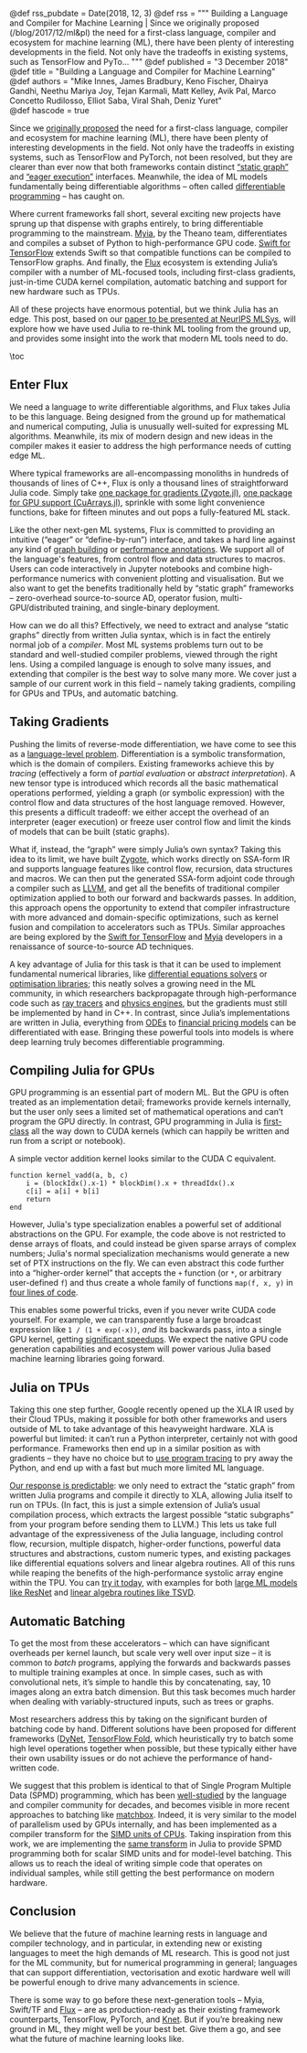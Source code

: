 @def rss_pubdate = Date(2018, 12, 3)
@def rss = """ Building a Language and Compiler for Machine Learning | Since we originally proposed (/blog/2017/12/ml&pl) the need for a first-class language, compiler and ecosystem for machine learning (ML), there have been plenty of interesting developments in the field. Not only have the tradeoffs in existing systems, such as TensorFlow and PyTo... """
@def published = "3 December 2018"
@def title = "Building a Language and Compiler for Machine Learning"
@def authors = "Mike Innes, James Bradbury, Keno Fischer, Dhairya Gandhi, Neethu Mariya Joy, Tejan Karmali, Matt Kelley, Avik Pal, Marco Concetto Rudilosso, Elliot Saba, Viral Shah, Deniz Yuret"  
@def hascode = true

Since we [originally proposed](/blog/2017/12/ml&pl) the need for a first-class language, compiler and ecosystem for machine learning (ML), there have been plenty of interesting developments in the field. Not only have the tradeoffs in existing systems, such as TensorFlow and PyTorch, not been resolved, but they are clearer than ever now that both frameworks contain distinct [“static graph”](https://pytorch.org/docs/master/jit.html) and [“eager execution”](https://www.tensorflow.org/guide/eager) interfaces. Meanwhile, the idea of ML models fundamentally being differentiable algorithms – often called [differentiable programming](https://www.facebook.com/yann.lecun/posts/10155003011462143) – has caught on.

Where current frameworks fall short, several exciting new projects have sprung up that dispense with graphs entirely, to bring differentiable programming to the mainstream. [Myia](https://github.com/mila-udem/myia), by the Theano team, differentiates and compiles a subset of Python to high-performance GPU code. [Swift for TensorFlow](https://github.com/tensorflow/swift) extends Swift so that compatible functions can be compiled to TensorFlow graphs. And finally, the [Flux](https://github.com/FluxML/Flux.jl) ecosystem is extending Julia’s compiler with a number of ML-focused tools, including first-class gradients, just-in-time CUDA kernel compilation, automatic batching and support for new hardware such as TPUs.

All of these projects have enormous potential, but we think Julia has an edge. This post, based on our [paper to be presented at NeurIPS MLSys](https://arxiv.org/abs/1811.01457), will explore how we have used Julia to re-think ML tooling from the ground up, and provides some insight into the work that modern ML tools need to do.

\toc


## Enter Flux

We need a language to write differentiable algorithms, and Flux takes Julia to be this language. Being designed from the ground up for mathematical and numerical computing, Julia is unusually well-suited for expressing ML algorithms.  Meanwhile, its mix of modern design and new ideas in the compiler makes it easier to address the high performance needs of cutting edge ML.

Where typical frameworks are all-encompassing monoliths in hundreds of thousands of lines of C++, Flux is only a thousand lines of straightforward Julia code. Simply take [one package for gradients (Zygote.jl)](https://github.com/FluxML/Zygote.jl), [one package for GPU support (CuArrays.jl)](https://github.com/JuliaGPU/CuArrays.jl/), sprinkle with some light convenience functions, bake for fifteen minutes and out pops a fully-featured ML stack.

Like the other next-gen ML systems, Flux is committed to providing an intuitive (“eager” or “define-by-run”) interface, and takes a hard line against any kind of [graph building](https://www.tensorflow.org/guide/autograph) or [performance annotations](https://pytorch.org/docs/master/jit.html). We support all of the language's features, from control flow and data structures to macros. Users can code interactively in Jupyter notebooks and combine high-performance numerics with convenient plotting and visualisation. But we also want to get the benefits traditionally held by “static graph” frameworks – zero-overhead source-to-source AD, operator fusion, multi-GPU/distributed training, and single-binary deployment.

How can we do all this? Effectively, we need to extract and analyse “static graphs” directly from written Julia syntax, which is in fact the entirely normal job of a *compiler*. Most ML systems problems turn out to be standard and well-studied compiler problems, viewed through the right lens. Using a compiled language is enough to solve many issues, and extending that compiler is the best way to solve many more. We cover just a sample of our current work in this field – namely taking gradients, compiling for GPUs and TPUs, and automatic batching.

## Taking Gradients

Pushing the limits of reverse-mode differentiation, we have come to see this as a [language-level problem](https://arxiv.org/abs/1810.07951). Differentiation is a symbolic transformation, which is the domain of compilers. Existing frameworks achieve this by *tracing* (effectively a form of *partial evaluation* or *abstract interpretation*). A new tensor type is introduced which records all the basic mathematical operations performed, yielding a graph (or symbolic expression) with the control flow and data structures of the host language removed. However, this presents a difficult tradeoff: we either accept the overhead of an interpreter (eager execution) or freeze user control flow and limit the kinds of models that can be built (static graphs).

What if, instead, the “graph” were simply Julia’s own syntax? Taking this idea to its limit, we have built [Zygote](https://github.com/FluxML/Zygote.jl), which works directly on SSA-form IR and supports language features like control flow, recursion, data structures and macros. We can then put the generated SSA-form adjoint code through a compiler such as [LLVM](https://llvm.org/), and get all the benefits of traditional compiler optimization applied to both our forward and backwards passes. In addition, this approach opens the opportunity to extend that compiler infrastructure with more advanced and domain-specific optimizations, such as kernel fusion and compilation to accelerators such as TPUs. Similar approaches are being explored by the [Swift for TensorFlow](https://gist.github.com/rxwei/30ba75ce092ab3b0dce4bde1fc2c9f1d) and [Myia](https://arxiv.org/abs/1810.11530) developers in a renaissance of source-to-source AD techniques.

A key advantage of Julia for this task is that it can be used to implement fundamental numerical libraries, like [differential equations solvers](https://juliadiffeq.org/) or [optimisation libraries](https://github.com/JuliaOpt/JuMP.jl); this neatly solves a growing need in the ML community, in which researchers backpropagate through high-performance code such as [ray tracers](https://people.csail.mit.edu/tzumao/diffrt/) and [physics engines](https://arxiv.org/abs/1611.01652), but the gradients must still be implemented by hand in C++. In contrast, since Julia’s implementations are written in Julia, everything from [ODEs](https://github.com/FluxML/model-zoo/blob/a243e8b192236c30064fcdb7a36f17f3b6823c34/other/diffeq/diffeq.jl) to [financial pricing models](https://wilmott.com/automatic-for-the-greeks/) can be differentiated with ease. Bringing these powerful tools into models is where deep learning truly becomes differentiable programming.

## Compiling Julia for GPUs

GPU programming is an essential part of modern ML. But the GPU is often treated as an implementation detail; frameworks provide kernels internally, but the user only sees a limited set of mathematical operations and can’t program the GPU directly. In contrast, GPU programming in Julia is [first-class](https://devblogs.nvidia.com/gpu-computing-julia-programming-language/) all the way down to CUDA kernels (which can happily be written and run from a script or notebook).

A simple vector addition kernel looks similar to the CUDA C equivalent.

    function kernel_vadd(a, b, c)
        i = (blockIdx().x-1) * blockDim().x + threadIdx().x
        c[i] = a[i] + b[i]
        return
    end

However, Julia's type specialization enables a powerful set of additional abstractions on the GPU. For example, the code above is not restricted to dense arrays of floats, and could instead be given sparse arrays of complex numbers; Julia's normal specialization mechanisms would generate a new set of PTX instructions on the fly. We can even abstract this code further into a “higher-order kernel” that accepts the `+` function (or `*`, or arbitrary user-defined `f`) and thus create a whole family of functions `map(f, x, y)` in [four lines of code](https://mikeinnes.github.io/2017/08/24/cudanative.html).

This enables some powerful tricks, even if you never write CUDA code yourself. For example, we can transparently fuse a large broadcast expression like `1 / (1 + exp(-x))`, *and* its backwards pass, into a single GPU kernel, getting [significant speedups](https://arxiv.org/abs/1810.08297). We expect the native GPU code generation capabilities and ecosystem will power various Julia based machine learning libraries going forward.

## Julia on TPUs

Taking this one step further, Google recently opened up the XLA IR used by their Cloud TPUs, making it possible for both other frameworks and users outside of ML to take advantage of this heavyweight hardware. XLA is powerful but limited: it can’t run a Python interpreter, certainly not with good performance. Frameworks then end up in a similar position as with gradients – they have no choice but to [use program tracing](https://github.com/google/jax) to pry away the Python, and end up with a fast but much more limited ML language.

[Our response is predictable](https://arxiv.org/abs/1810.09868): we only need to extract the “static graph” from written Julia programs and compile it directly to XLA, allowing Julia itself to run on TPUs. (In fact, this is just a simple extension of Julia’s usual compilation process, which extracts the largest possible “static subgraphs” from your program before sending them to LLVM.) This lets us take full advantage of the expressiveness of the Julia language, including control flow, recursion, multiple dispatch, higher-order functions, powerful data structures and abstractions, custom numeric types, and existing packages like differential equations solvers and linear algebra routines. All of this runs while reaping the benefits of the high-performance systolic array engine within the TPU. You can [try it today](https://github.com/JuliaTPU/XLA.jl), with examples for both [large ML models like ResNet](https://github.com/JuliaTPU/XLA.jl/blob/d04c5914bc0d9f7d7fed68233f167d5b67003f7f/examples/resnet/resnet.jl) and [linear algebra routines like TSVD](https://github.com/JuliaTPU/XLA.jl/blob/d04c5914bc0d9f7d7fed68233f167d5b67003f7f/examples/tsvd.jl).

## Automatic Batching

To get the most from these accelerators – which can have significant overheads per kernel launch, but scale very well over input size – it is common to *batch* programs, applying the forwards and backwards passes to multiple training examples at once. In simple cases, such as with convolutional nets, it’s simple to handle this by concatenating, say, 10 images along an extra batch dimension. But this task becomes much harder when dealing with variably-structured inputs, such as trees or graphs.

Most researchers address this by taking on the significant burden of batching code by hand. Different solutions have been proposed for different frameworks ([DyNet](https://dynet.readthedocs.io/en/latest/tutorials_notebooks/Autobatching.html),  [TensorFlow Fold](https://github.com/tensorflow/fold), which heuristically try to batch some high level operations together when possible, but these typically either have their own usability issues or do not achieve the performance of hand-written code.

We suggest that this problem is identical to that of Single Program Multiple Data (SPMD) programming, which has been [well-studied](https://www.cs.cmu.edu/afs/cs.cmu.edu/Web/People/blelloch/papers/Ble90.pdf) by the language and compiler community for decades, and becomes visible in more recent approaches to batching like [matchbox](https://github.com/salesforce/matchbox). Indeed, it is very similar to the model of parallelism used by GPUs internally, and has been implemented as a compiler transform for the [SIMD units of CPUs](https://ispc.github.io/). Taking inspiration from this work, we are implementing the [same transform](http://compilers.cs.uni-saarland.de/projects/wfv/) in Julia to provide SPMD programming both for scalar SIMD units and for model-level batching. This allows us to reach the ideal of writing simple code that operates on individual samples, while still getting the best performance on modern hardware.

## Conclusion

We believe that the future of machine learning rests in language and compiler technology, and in particular, in extending new or existing languages to meet the high demands of ML research. This is good not just for the ML community, but for numerical programming in general; languages that can support differentiation, vectorisation and exotic hardware well will be powerful enough to drive many advancements in science.

There is some way to go before these next-generation tools – Myia, Swift/TF and [Flux](https://fluxml.ai) – are as production-ready as their existing framework counterparts, TensorFlow, PyTorch, and [Knet](https://github.com/denizyuret/Knet.jl). But if you’re breaking new ground in ML, they might well be your best bet. Give them a go, and see what the future of machine learning looks like.
